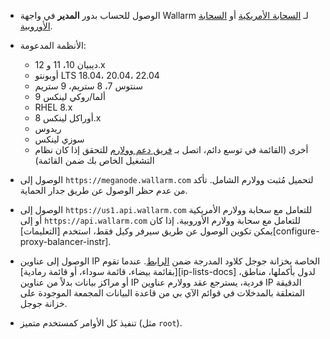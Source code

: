 * الوصول للحساب بدور **المدير** في واجهة Wallarm لـ [السحابة الأمريكية](https://us1.my.wallarm.com/) أو [السحابة الأوروبية](https://my.wallarm.com/).
* الأنظمة المدعومة:

    * ديبيان 10، 11 و 12.x
    * أوبونتو LTS 18.04، 20.04، 22.04
    * سنتوس 7، 8 ستريم، 9 ستريم
    * ألما/روكي لينكس 9
    * RHEL 8.x
    * أوراكل لينكس 8.x
    * ريدوس
    * سوزي لينكس
    * أخرى (القائمة في توسع دائم، اتصل بـ [فريق دعم وولارم](mailto:support@wallarm.com) للتحقق إذا كان نظام التشغيل الخاص بك ضمن القائمة)

* الوصول إلى `https://meganode.wallarm.com` لتحميل مُثبت وولارم الشامل. تأكد من عدم حظر الوصول عن طريق جدار الحماية.
* الوصول إلى `https://us1.api.wallarm.com` للتعامل مع سحابة وولارم الأمريكية أو إلى `https://api.wallarm.com` للتعامل مع سحابة وولارم الأوروبية. إذا كان يمكن تكوين الوصول عن طريق سيرفر وكيل فقط، استخدم [التعليمات][configure-proxy-balancer-instr].
* الوصول إلى عناوين IP الخاصة بخزانة جوجل كلاود المدرجة ضمن [الرابط](https://www.gstatic.com/ipranges/goog.json). عندما تقوم [بقائمة بيضاء، قائمة سوداء، أو قائمة رمادية][ip-lists-docs] لدول بأكملها، مناطق، أو مراكز بيانات بدلاً من عناوين IP فردية، يسترجع عقد وولارم عناوين IP الدقيقة المتعلقة بالمدخلات في قوائم الآي بي من قاعدة البيانات المجمعة الموجودة على خزانة جوجل.
* تنفيذ كل الأوامر كمستخدم متميز (مثل `root`).